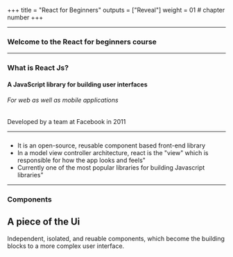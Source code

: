 +++
title = "React for Beginners"
outputs = ["Reveal"]
weight = 01 # chapter number
+++


  
---

### Welcome to the React for beginners course


 


---
### What is React Js?

 <h4>A JavaScript library for building user interfaces</h4>
 <h6>For web as well as mobile applications</h6>
 <p>Developed by a team at Facebook in 2011</p>
  
---
  
### 
<ul>
<li>It is an open-source, reusable component based front-end library</li>
<li>In a model view controller architecture, react is the "view" which is responsible for how 
  the app looks and feels"</li>
<li>Currently one of the most popular libraries for building Javascript libraries"</li>
</ul>

---

### Components
<h2>A piece of the Ui</h2>
<p>Independent, isolated, and reuable components, which become the building blocks to 
a more complex user interface.</p>

